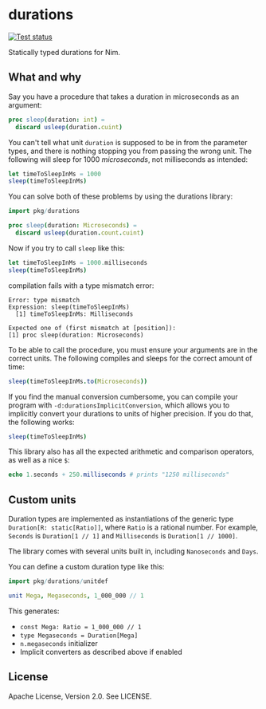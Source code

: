 # durations

[![Test status](https://github.com/z-------------/durations/actions/workflows/test.yaml/badge.svg)](https://github.com/z-------------/durations/actions/workflows/test.yaml)

Statically typed durations for Nim.

## What and why

Say you have a procedure that takes a duration in microseconds as an argument:

```nim
proc sleep(duration: int) =
  discard usleep(duration.cuint)
```

You can't tell what unit `duration` is supposed to be in from the parameter types, and there is nothing stopping you from passing the wrong unit. The following will sleep for 1000 *microseconds*, not milliseconds as intended:

```nim
let timeToSleepInMs = 1000
sleep(timeToSleepInMs)
```

You can solve both of these problems by using the durations library:

```nim
import pkg/durations

proc sleep(duration: Microseconds) =
  discard usleep(duration.count.cuint)
```

Now if you try to call `sleep` like this:

```nim
let timeToSleepInMs = 1000.milliseconds
sleep(timeToSleepInMs)
```

compilation fails with a type mismatch error:

```
Error: type mismatch
Expression: sleep(timeToSleepInMs)
  [1] timeToSleepInMs: Milliseconds

Expected one of (first mismatch at [position]):
[1] proc sleep(duration: Microseconds)
```

To be able to call the procedure, you must ensure your arguments are in the correct units. The following compiles and sleeps for the correct amount of time:

```nim
sleep(timeToSleepInMs.to(Microseconds))
```

If you find the manual conversion cumbersome, you can compile your program with `-d:durationsImplicitConversion`, which allows you to implicitly convert your durations to units of higher precision. If you do that, the following works:

```nim
sleep(timeToSleepInMs)
```

This library also has all the expected arithmetic and comparison operators, as well as a nice `$`:

```nim
echo 1.seconds + 250.milliseconds # prints "1250 milliseconds"
```

## Custom units

Duration types are implemented as instantiations of the generic type `Duration[R: static[Ratio]]`, where `Ratio` is a rational number. For example, `Seconds` is `Duration[1 // 1]` and `Milliseconds` is `Duration[1 // 1000]`.

The library comes with several units built in, including `Nanoseconds` and `Days`.

You can define a custom duration type like this:

```nim
import pkg/durations/unitdef

unit Mega, Megaseconds, 1_000_000 // 1
```

This generates:

* `const Mega: Ratio = 1_000_000 // 1`
* `type Megaseconds = Duration[Mega]`
* `n.megaseconds` initializer
* Implicit converters as described above if enabled

## License

Apache License, Version 2.0. See LICENSE.
